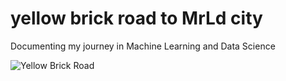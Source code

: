 # yellow brick road to **M**r**L**d city
Documenting my journey in Machine Learning and Data Science

![Yellow Brick Road](/img/Cowardly_lion2.jpg)
